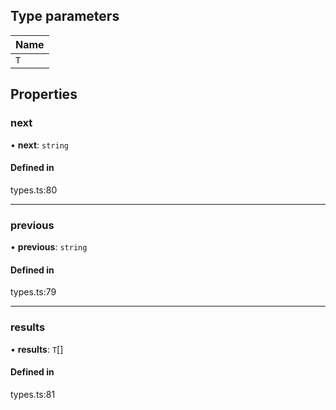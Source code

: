 ## Type parameters

| Name |
| :------ |
| `T` |

## Properties

### next

• **next**: `string`

#### Defined in

types.ts:80

___

### previous

• **previous**: `string`

#### Defined in

types.ts:79

___

### results

• **results**: `T`[]

#### Defined in

types.ts:81
